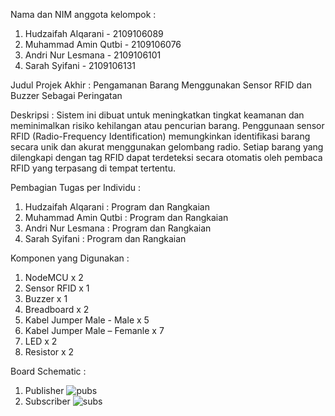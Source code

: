 Nama dan NIM anggota kelompok :
1. Hudzaifah Alqarani - 2109106089
2. Muhammad Amin Qutbi - 2109106076
3. Andri Nur Lesmana - 2109106101
4. Sarah Syifani - 2109106131
   
Judul Projek Akhir : Pengamanan Barang Menggunakan Sensor RFID dan Buzzer Sebagai Peringatan

Deskripsi :
Sistem ini dibuat untuk meningkatkan tingkat keamanan dan meminimalkan risiko kehilangan atau pencurian barang. Penggunaan sensor RFID (Radio-Frequency Identification) memungkinkan identifikasi barang secara unik dan akurat menggunakan gelombang radio. Setiap barang yang dilengkapi dengan tag RFID dapat terdeteksi secara otomatis oleh pembaca RFID yang terpasang di tempat tertentu.

Pembagian Tugas per Individu :
1. Hudzaifah Alqarani : Program dan Rangkaian
2. Muhammad Amin Qutbi : Program dan Rangkaian
3. Andri Nur Lesmana : Program dan Rangkaian
4. Sarah Syifani : Program dan Rangkaian

Komponen yang Digunakan :
1.	NodeMCU x 2
2.	Sensor RFID x 1
3.	Buzzer x 1
4.	Breadboard x 2
5.	Kabel Jumper Male - Male x 5
6.	Kabel Jumper Male – Femanle x 7
7.	LED x 2
8.	Resistor x 2 

Board Schematic :
1. Publisher
![pubs](https://github.com/sarahsyifani/pa-praktikum-iot-unmul-b5/assets/113895533/5df92d98-c9b6-43d2-a3e4-77cc309cb096)
2. Subscriber
![subs](https://github.com/sarahsyifani/pa-praktikum-iot-unmul-b5/assets/113895533/d32e495b-75ec-4bda-ab21-f3e6edd5f8d9)
